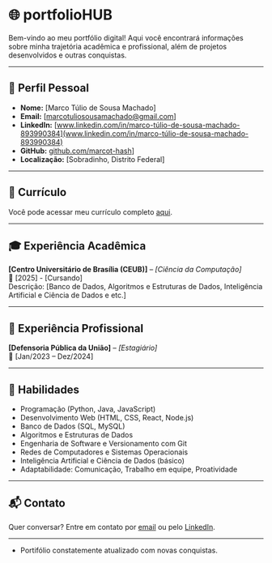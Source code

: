 # 🌐 portfolioHUB

Bem-vindo ao meu portfólio digital! Aqui você encontrará informações sobre minha trajetória acadêmica e profissional, além de projetos desenvolvidos e outras conquistas.

---

## 👤 Perfil Pessoal

- **Nome:** [Marco Túlio de Sousa Machado]
- **Email:** [marcotuliosousamachado@gmail.com]
- **LinkedIn:** [www.linkedin.com/in/marco-túlio-de-sousa-machado-893990384](www.linkedin.com/in/marco-túlio-de-sousa-machado-893990384)
- **GitHub:** [github.com/marcot-hash](https://github.com/marcot)]
- **Localização:** [Sobradinho, Distrito Federal]

---

## 📄 Currículo

Você pode acessar meu currículo completo [aqui](https://drive.google.com/file/d/1K4B5LxsKPMCLDWqlHj7X10AFUKO8lXH1/view?usp=drive_link).

---

## 🎓 Experiência Acadêmica

**[Centro Universitário de Brasília (CEUB)]** – *[Ciência da Computação]*  
📅 [2025] - [Cursando]  
Descrição: [Banco de Dados, Algoritmos e Estruturas de Dados, Inteligência Artificial e Ciência de Dados e etc.]

---

## 💼 Experiência Profissional

**[Defensoria Pública da União]** – *[Estagiário]*  
📅 [Jan/2023 – Dez/2024]  

---

## 🧠 Habilidades

- Programação (Python, Java, JavaScript)
- Desenvolvimento Web (HTML, CSS, React, Node.js)
- Banco de Dados (SQL, MySQL)
- Algoritmos e Estruturas de Dados
- Engenharia de Software e Versionamento com Git
- Redes de Computadores e Sistemas Operacionais
- Inteligência Artificial e Ciência de Dados (básico)
- Adaptabilidade: Comunicação, Trabalho em equipe, Proatividade

---

## 📬 Contato

Quer conversar? Entre em contato por [email](marcotuliosousamachado@gmail.com) ou pelo [LinkedIn](https://www.linkedin.com/in/marco-túlio-de-sousa-machado).

---

- Portifólio constatemente atualizado com novas conquistas.
